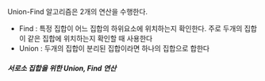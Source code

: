 
Union-Find 알고리즘은 2개의 연산을 수행한다.
- Find : 특정 집합이 어느 집합의 하위요소에 위치하는지 확인한다. 주로 두개의 집합이 같은 집합에 위치하는지 확인할 때 사용한다
- Union : 두개의 집합이 분리된 집합이라면 하나의 집합으로 합한다

##### 서로소 집합을 위한 Union, Find 연산


